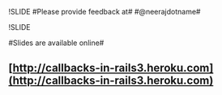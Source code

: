 !SLIDE
#Please provide feedback at#
#@neerajdotname#

!SLIDE

#Slides are available online#

## [http://callbacks-in-rails3.heroku.com](http://callbacks-in-rails3.heroku.com)  ##

